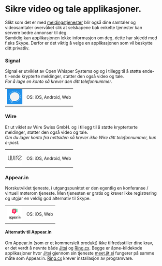 # Sikre video og tale applikasjoner.

Slikt som det er med [meldingstjenester](meldingstjenester.md) blir også dine samtaler og videosamtaler overvåket slik at selskapene bak enkelte tjenester kan servere bedre annonser til deg.  
Samtidig kan applikasjonen lekke informasjon om deg, dette har skjedd med f.eks Skype. Derfor er det viktig å velge en applikasjonen som vil beskytte ditt privatliv.


### Signal  
Signal er utviklet av Open Whisper Systems og og i tillegg til å støtte ende-til-ende krypterte meldinger, støtter den også video og tale.  
*For å lage en konto så krever den ditt telefonnummer.*

<table>
 <tr>
   <td>
   <a href="https://signal.org/" >
<img src="img/meldinger/Open-Whisper-Systems.png" alt="Signal" height="50" width="50" />
</a>
  </td>
   <td>
   OS: iOS, Android, Web    
   </td>
 </tr>
</table>


### Wire
Er ut viklet av Wire Swiss GmbH. og i tillegg til å støtte krypterterte meldinger, støtter den også video og tale.  
*Om du lager konto fra nettsiden så krever ikke Wire ditt telefonnummer, kun e-post.*

<table>
 <tr>
   <td>
    <a href="https://get.wire.com/" >
<img src="img/meldinger/wire.png" alt="Wire" height="50" width="50" />
</a>
  </td>
   <td>
   OS: iOS, Android, Web    
   </td>
 </tr>
</table>

### Appear.in  
Norskutviklet tjeneste, i utgangspunktet er den egentlig en konferanse / virtuell møterom tjeneste. Men tjenesten er gratis og krever ikke registrering og utgjør en veldig god alternativ til Skype.

<table>
 <tr>
   <td>
    <a href="https://appear.in/" >
<img src="img/meldinger/appearin.png" alt="Wire" height="50" width="50" />
</a>
  </td>
   <td>
   OS: iOS, Web    

   </td>
 </tr>
</table>



#### Alternativ til Appear.in
Om Appear.in (som er et kommersielt produkt) ikke tilfredsstiller dine krav, er det verdt å nevnte både [Jitsi](https://jitsi.org/) og [Ring.cx](https://ring.cx/). Begge er åpne-kildekode applikasjoner hvor [Jitsi](https://jitsi.org/) gjennom sin tjeneste [meet.jit.si](https://meet.jit.si/) fungerer på samme måte som Appear.in. [Ring.cx](https://ring.cx) krever installasjon av programvare.
